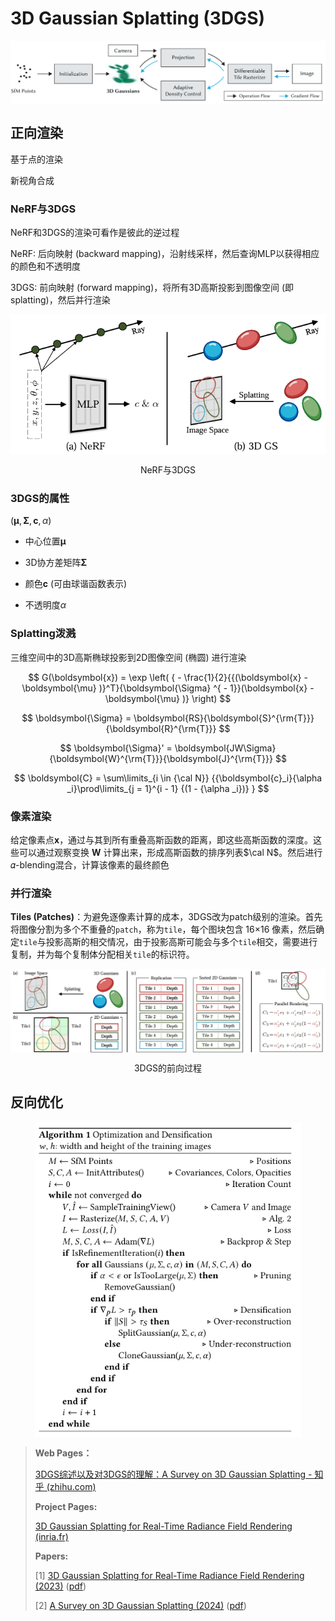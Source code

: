 # 3D Gaussian Splatting (3DGS)

<img src="assets/3DGS_pipeline.png" alt="3DGS_pipeline" style="zoom: 80%; display: block; margin-left: auto; margin-right: auto;" />

## 正向渲染

基于点的渲染

新视角合成

### NeRF与3DGS

NeRF和3DGS的渲染可看作是彼此的逆过程

NeRF: 后向映射 (backward mapping)，沿射线采样，然后查询MLP以获得相应的颜色和不透明度

3DGS: 前向映射 (forward mapping)，将所有3D高斯投影到图像空间 (即splatting)，然后并行渲染

<img src="assets/NeRF_and_3DGS.png" alt="NeRF_and_3DGS" style="zoom: 80%; display: block; margin-left: auto; margin-right: auto;" />

<figure style="text-align: center;">
  <figcaption>NeRF与3DGS</figcaption>
</figure>

### 3DGS的属性

 ${(\boldsymbol{\mu},\boldsymbol{\Sigma},\boldsymbol{c},\alpha)}$

- 中心位置$\boldsymbol{\mu}$

- 3D协方差矩阵$\boldsymbol{\Sigma}$

- 颜色$\boldsymbol{c}$ (可由球谐函数表示)
- 不透明度$\alpha$

### 

### Splatting泼溅

 三维空间中的3D高斯椭球投影到2D图像空间 (椭圆) 进行渲染




$$
G(\boldsymbol{x}) = \exp \left( { - \frac{1}{2}{{(\boldsymbol{x} - \boldsymbol{\mu} )}^T}{\boldsymbol{\Sigma} ^{ - 1}}(\boldsymbol{x} - \boldsymbol{\mu} )} \right)
$$


$$
\boldsymbol{\Sigma}  = \boldsymbol{RS}{\boldsymbol{S}^{\rm{T}}}{\boldsymbol{R}^{\rm{T}}}
$$

$$
\boldsymbol{\Sigma}' = \boldsymbol{JW\Sigma} {\boldsymbol{W}^{\rm{T}}}{\boldsymbol{J}^{\rm{T}}}
$$

$$
\boldsymbol{C} = \sum\limits_{i \in {\cal N}} {{\boldsymbol{c}_i}{\alpha _i}\prod\limits_{j = 1}^{i - 1} {(1 - {\alpha _i})} }
$$

### 像素渲染

给定像素点$\boldsymbol x$，通过与其到所有重叠高斯函数的距离，即这些高斯函数的深度。这些可以通过观察变换 $\boldsymbol W$ 计算出来，形成高斯函数的排序列表$\cal N$。然后进行𝛼-blending混合，计算该像素的最终颜色

### 并行渲染

**Tiles (Patches)**：为避免逐像素计算的成本，3DGS改为patch级别的渲染。首先将图像分割为多个不重叠的`patch`，称为`tile`，每个图块包含 16×16 像素，然后确定`tile`与投影高斯的相交情况，由于投影高斯可能会与多个`tile`相交，需要进行复制，并为每个复制体分配相关`tile`的标识符。

<img src="assets/forward_process_of_3DGS.png" alt="forward_process_of_3DGS" style="zoom: 80%; display: block; margin-left: auto; margin-right: auto;" />

<figure style="text-align: center;">
  <figcaption>3DGS的前向过程</figcaption>
</figure>


## 反向优化

<img src="assets/algorithm1.png" alt="algorithm1" style="zoom: 80%; display: block; margin-left: auto; margin-right: auto;" />



>**Web Pages：**
>
>[3DGS综述以及对3DGS的理解：A Survey on 3D Gaussian Splatting - 知乎 (zhihu.com)](https://zhuanlan.zhihu.com/p/679809915)
>
>**Project Pages:**
>
>[3D Gaussian Splatting for Real-Time Radiance Field Rendering (inria.fr)](https://repo-sam.inria.fr/fungraph/3d-gaussian-splatting/)
>
>**Papers:**
>
>[1] [3D Gaussian Splatting for Real-Time Radiance Field Rendering (2023)](https://arxiv.org/abs/2308.04079) ([pdf](./papers/3DGS.pdf))
>
>[2] [A Survey on 3D Gaussian Splatting (2024)](https://arxiv.org/abs/2401.03890) ([pdf](./papers/A_Survey_on_3D_Gaussian_Splatting.pdf))
>
>

